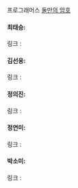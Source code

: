 프로그래머스 [둘만의 암호](https://school.programmers.co.kr/learn/courses/30/lessons/155652)<br>

#### 최태승: 
링크 : 

#### 김선웅: 
링크 : 

#### 정의진: 
링크 : 

#### 정연미: 
링크 : 

#### 박소미: 
링크 : 
